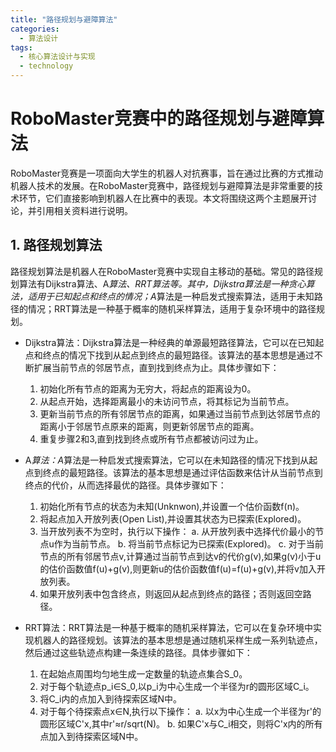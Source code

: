 ```yaml
---  
title: "路径规划与避障算法"  
categories:  
  - 算法设计  
tags: 
  - 核心算法设计与实现 
  - technology  
---  
```


# RoboMaster竞赛中的路径规划与避障算法

RoboMaster竞赛是一项面向大学生的机器人对抗赛事，旨在通过比赛的方式推动机器人技术的发展。在RoboMaster竞赛中，路径规划与避障算法是非常重要的技术环节，它们直接影响到机器人在比赛中的表现。本文将围绕这两个主题展开讨论，并引用相关资料进行说明。

## 1. 路径规划算法

路径规划算法是机器人在RoboMaster竞赛中实现自主移动的基础。常见的路径规划算法有Dijkstra算法、A*算法、RRT算法等。其中，Dijkstra算法是一种贪心算法，适用于已知起点和终点的情况；A*算法是一种启发式搜索算法，适用于未知路径的情况；RRT算法是一种基于概率的随机采样算法，适用于复杂环境中的路径规划。

- Dijkstra算法：Dijkstra算法是一种经典的单源最短路径算法，它可以在已知起点和终点的情况下找到从起点到终点的最短路径。该算法的基本思想是通过不断扩展当前节点的邻居节点，直到找到终点为止。具体步骤如下：

  1. 初始化所有节点的距离为无穷大，将起点的距离设为0。
  2. 从起点开始，选择距离最小的未访问节点，将其标记为当前节点。
  3. 更新当前节点的所有邻居节点的距离，如果通过当前节点到达邻居节点的距离小于邻居节点原来的距离，则更新邻居节点的距离。
  4. 重复步骤2和3,直到找到终点或所有节点都被访问过为止。

- A*算法：A*算法是一种启发式搜索算法，它可以在未知路径的情况下找到从起点到终点的最短路径。该算法的基本思想是通过评估函数来估计从当前节点到终点的代价，从而选择最优的路径。具体步骤如下：

  1. 初始化所有节点的状态为未知(Unknwon),并设置一个估价函数f(n)。
  2. 将起点加入开放列表(Open List),并设置其状态为已探索(Explored)。
  3. 当开放列表不为空时，执行以下操作：
     a. 从开放列表中选择代价最小的节点u作为当前节点。
     b. 将当前节点标记为已探索(Explored)。
     c. 对于当前节点的所有邻居节点v,计算通过当前节点到达v的代价g(v),如果g(v)小于u的估价函数值f(u)+g(v),则更新u的估价函数值f(u)=f(u)+g(v),并将v加入开放列表。
  4. 如果开放列表中包含终点，则返回从起点到终点的路径；否则返回空路径。

- RRT算法：RRT算法是一种基于概率的随机采样算法，它可以在复杂环境中实现机器人的路径规划。该算法的基本思想是通过随机采样生成一系列轨迹点，然后通过这些轨迹点构建一条连续的路径。具体步骤如下：

  1. 在起始点周围均匀地生成一定数量的轨迹点集合S_0。
  2. 对于每个轨迹点p_i∈S_0,以p_i为中心生成一个半径为r的圆形区域C_i。
  3. 将C_i内的点加入到待探索区域N中。
  4. 对于每个待探索点x∈N,执行以下操作：
     a. 以x为中心生成一个半径为r'的圆形区域C'x,其中r'≈r/sqrt(N)。
     b. 如果C'x与C_i相交，则将C'x内的所有点加入到待探索区域N中。 
